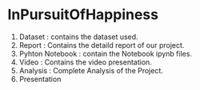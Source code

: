 # InPursuitOfHappiness
1. Dataset : contains the dataset used.
2. Report : Contains the detaild report of our project.
3. Pyhton Notebook : contain the Notebook ipynb files.
4. Video : Contains the video presentation.
5. Analysis : Complete Analysis of the Project.
6. Presentation 

